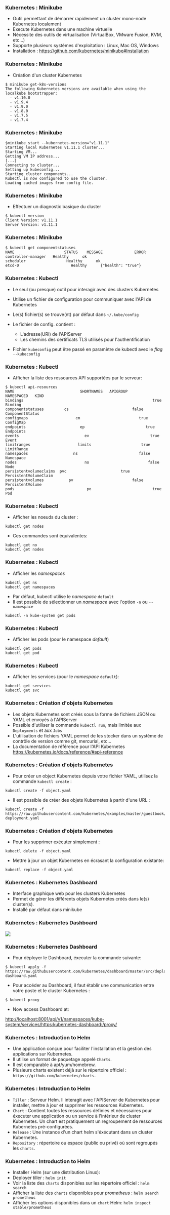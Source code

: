 ### Kubernetes : Minikube

- Outil permettant de démarrer rapidement un cluster mono-node Kubernetes localement
- Execute Kubernetes dans une machine virtuelle
- Nécessite des outils de virtualisation (VirtualBox, VMware Fusion, KVM, etc...)
- Supporte plusieurs systèmes d'exploitation : Linux, Mac OS, Windows
- Installation : <https://github.com/kubernetes/minikube#Installation>


### Kubernetes : Minikube

- Création d'un cluster Kubernetes

```console
$ minikube get-k8s-versions
The following Kubernetes versions are available when using the localkube bootstrapper:
  - v1.10.0
  - v1.9.4
  - v1.9.0
  - v1.8.0
  - v1.7.5
  - v1.7.4
```

### Kubernetes : Minikube

```console
$minikube start --kubernetes-version="v1.11.1"
Starting local Kubernetes v1.11.1 cluster...
Starting VM...
Getting VM IP address...
[...]
Connecting to cluster...
Setting up kubeconfig...
Starting cluster components...
Kubectl is now configured to use the cluster.
Loading cached images from config file.
```

### Kubernetes : Minikube

- Effectuer un diagnostic basique du cluster

```console
$ kubectl version
Client Version: v1.11.1
Server Version: v1.11.1
```


### Kubernetes : Minikube

```console
$ kubectl get componentstatuses
NAME                      STATUS    MESSAGE              ERROR
controller-manager   Healthy      ok
scheduler                  Healthy      ok
etcd-0                       Healthy      {"health": "true"}
```

### Kubernetes : Kubectl

- Le seul (ou presque) outil pour interagir avec des clusters Kubernetes
- Utilise un fichier de configuration pour communiquer avec l'API de Kubernetes
- Le(s) fichier(s) se trouve(nt) par défaut dans `~/.kube/config`
- Le fichier de config. contient :
    - L'adresse(URI) de l'APIServer
    - Les chemins des certificats TLS utilisés pour l'authentification

- Fichier `kubeconfig` peut être passé en paramètre de kubectl avec le _flag_ `--kubeconfig`


### Kubernetes : Kubectl

- Afficher la liste des ressources API supportées par le serveur:

```console
$ kubectl api-resources
NAME                             SHORTNAMES   APIGROUP                       NAMESPACED   KIND
bindings                                                         true         Binding
componentstatuses         cs                            false        ComponentStatus
configmaps                     cm                          true         ConfigMap
endpoints                        ep                           true         Endpoints
events                             ev                           true         Event
limitranges                     limits                      true         LimitRange
namespaces                    ns                           false        Namespace
nodes                              no                          false        Node
persistentvolumeclaims  pvc                        true         PersistentVolumeClaim
persistentvolumes           pv                          false        PersistentVolume
pods                                po                           true         Pod
```

### Kubernetes : Kubectl

- Afficher les noeuds du cluster :

```console
kubectl get nodes
```

- Ces commandes sont équivalentes:

```console
kubectl get no
kubectl get nodes
```

### Kubernetes : Kubectl

- Afficher les _namespaces_

```console
kubectl get ns
kubectl get namespaces
```

- Par défaut, kubectl utilise le _namespace_ `default`
- Il est possible de sélectionner un _namespace_ avec l'option `-n` ou `--namespace`

```console
kubectl -n kube-system get pods
```

### Kubernetes : Kubectl

- Afficher les pods (pour le namespace _default_)

```console
kubectl get pods
kubectl get pod
```

### Kubernetes : Kubectl

- Afficher les services (pour le _namespace_ `default`):

```console
kubectl get services
kubectl get svc
```

### Kubernetes : Création d'objets Kubernetes

- Les objets Kubernetes sont créés sous la forme de fichiers JSON ou YAML et envoyés à l'APIServer
- Possible d'utiliser la commande `kubectl run`, mais limitée aux `Deployments` et aux `Jobs`
- L'utilisation de fichiers YAML permet de les stocker dans un système de contrôle de version comme git, mercurial, etc...
- La documentation de référence pour l'API Kubernetes <https://kubernetes.io/docs/reference/#api-reference>

### Kubernetes : Création d'objets Kubernetes

- Pour créer un object Kubernetes depuis votre fichier YAML, utilisez la commande `kubectl create` :

```console
kubectl create -f object.yaml
```

- Il est possible de créer des objets Kubernetes à partir d'une URL :

```console
kubectl create -f https://raw.githubusercontent.com/kubernetes/examples/master/guestbook/frontend-deployment.yaml
```

### Kubernetes : Création d'objets Kubernetes

- Pour les supprimer exécuter simplement :

```console
kubectl delete -f object.yaml
```

- Mettre à jour un objet Kubernetes en écrasant la configuration existante:

```console
kubectl replace -f object.yaml
```

### Kubernetes : Kubernetes Dashboard

- Interface graphique web pour les clusters Kubernetes
- Permet de gérer les différents objets Kubernetes créés dans le(s) cluster(s).
- Installé par défaut dans minikube


### Kubernetes : Kubernetes Dashboard

![](images/kubernetes/ui-dashboard.png)


### Kubernetes : Kubernetes Dashboard

- Pour déployer le Dashboard, éxecuter la commande suivante:

```console
$ kubectl apply -f https://raw.githubusercontent.com/kubernetes/dashboard/master/src/deploy/recommended/kubernetes-dashboard.yaml
```

- Pour accéder au Dashboard, il faut établir une communication entre votre poste et le cluster Kubernetes :

```console
$ kubectl proxy
```

- Now access Dashboard at:

<http://localhost:8001/api/v1/namespaces/kube-system/services/https:kubernetes-dashboard:/proxy/>


### Kubernetes : Introduction to Helm

- Une application conçue pour faciliter l'installation et la gestion des applications sur Kubernetes.
- Il utilise un format de paquetage appelé `Charts`.
- Il est comparable à apt/yum/homebrew.
- Plusieurs charts existent déjà sur le répertoire officiel : `https://github.com/kubernetes/charts`.


### Kubernetes : Introduction to Helm

- `Tiller` : Serveur Helm. Il interagit avec l'APIServer de Kubernetes pour installer, mettre à jour et supprimer les ressources Kubernetes.
- `Chart` : Contient toutes les ressources définies et nécessaires pour éxecuter une application ou un service à  l'intérieur de cluster Kubernetes. Un chart est pratiquement un regroupement de ressources Kubernetes pré-configurées.
- `Release` : Une instance d'un chart helm s'éxécutant dans un cluster Kubernetes.
- `Repository` : répertoire ou espace (public ou privé) où sont regroupés les `charts`.


### Kubernetes : Introduction to Helm

- Installer Helm (sur une distribution Linux):
- Deployer tiller : `helm init`
- Voir la liste des `charts` disponibles sur les répertoire officiel : `helm search`
- Afficher la liste des `charts` disponibles pour _prometheus_ : `helm search prometheus`
- Afficher les options disponibles dans un `chart` Helm:  `helm inspect stable/prometheus`
